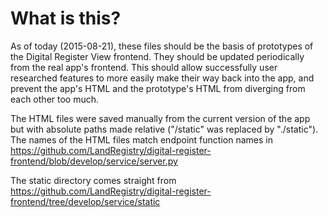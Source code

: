 # What is this?

As of today (2015-08-21), these files should be the basis of prototypes of the Digital Register View frontend. They should be updated periodically from the real app's frontend. This should allow successfully user researched features to more easily make their way back into the app, and prevent the app's HTML and the prototype's HTML from diverging from each other too much.

The HTML files were saved manually from the current version of the app but with absolute paths made relative ("/static" was replaced by "./static"). The names of the HTML files match endpoint function names in https://github.com/LandRegistry/digital-register-frontend/blob/develop/service/server.py

The static directory comes straight from https://github.com/LandRegistry/digital-register-frontend/tree/develop/service/static
